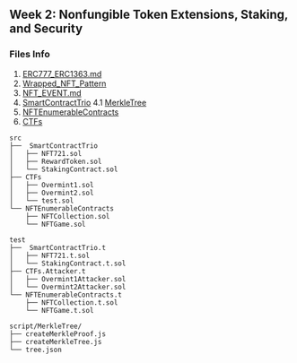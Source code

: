 
## Week 2: Nonfungible Token Extensions, Staking, and Security


### Files Info
1. [ERC777_ERC1363.md](ERC721A.md)
2. [Wrapped_NFT_Pattern](Wrapped_NFT_Pattern.md)
3. [NFT_EVENT.md](NFT_EVENT.md)   
4. [SmartContractTrio](<src/ SmartContractTrio>)
4.1 [MerkleTree](script/MerkleTree)
5. [NFTEnumerableContracts](src/NFTEnumerableContracts)
6. [CTFs](src/CTFs)

```
src
├──  SmartContractTrio
│   ├── NFT721.sol
│   ├── RewardToken.sol
│   └── StakingContract.sol
├── CTFs
│   ├── Overmint1.sol
│   ├── Overmint2.sol
│   └── test.sol
└── NFTEnumerableContracts
    ├── NFTCollection.sol
    └── NFTGame.sol

test
├──  SmartContractTrio.t
│   ├── NFT721.t.sol
│   └── StakingContract.t.sol
├── CTFs.Attacker.t
│   ├── Overmint1Attacker.sol
│   └── Overmint2Attacker.sol
└── NFTEnumerableContracts.t
    ├── NFTCollection.t.sol
    └── NFTGame.t.sol

script/MerkleTree/
├── createMerkleProof.js
├── createMerkleTree.js
└── tree.json


```


